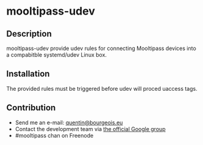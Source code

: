 # mooltipass-udev

## Description
mooltipass-udev provide udev rules for connecting Mooltipass devices
into a compabitble systemd/udev Linux box.

## Installation
The provided rules must be triggered before udev will proced uaccess
tags.

## Contribution
- Send me an e-mail: quentin@bourgeois.eu
- Contact the development team via [the official Google group](https://groups.google.com/forum/?hl=en#!forum/Mooltipass)
- #mooltipass chan on Freenode
